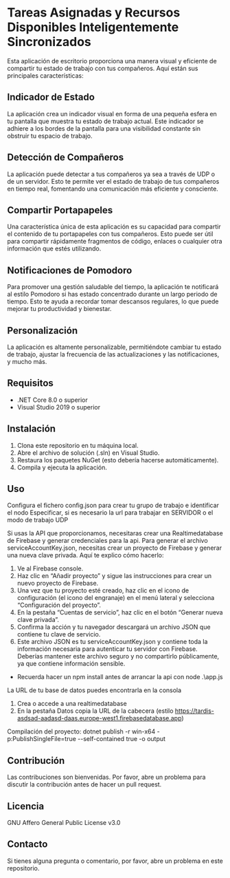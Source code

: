 # Tareas Asignadas y Recursos Disponibles Inteligentemente Sincronizados

Esta aplicación de escritorio proporciona una manera visual y eficiente de compartir tu estado de trabajo con tus compañeros. Aquí están sus principales características:

## Indicador de Estado
La aplicación crea un indicador visual en forma de una pequeña esfera en tu pantalla que muestra tu estado de trabajo actual. Este indicador se adhiere a los bordes de la pantalla para una visibilidad constante sin obstruir tu espacio de trabajo.

## Detección de Compañeros
La aplicación puede detectar a tus compañeros ya sea a través de UDP o de un servidor. Esto te permite ver el estado de trabajo de tus compañeros en tiempo real, fomentando una comunicación más eficiente y consciente.

## Compartir Portapapeles
Una característica única de esta aplicación es su capacidad para compartir el contenido de tu portapapeles con tus compañeros. Esto puede ser útil para compartir rápidamente fragmentos de código, enlaces o cualquier otra información que estés utilizando.

## Notificaciones de Pomodoro
Para promover una gestión saludable del tiempo, la aplicación te notificará al estilo Pomodoro si has estado concentrado durante un largo periodo de tiempo. Esto te ayuda a recordar tomar descansos regulares, lo que puede mejorar tu productividad y bienestar.

## Personalización
La aplicación es altamente personalizable, permitiéndote cambiar tu estado de trabajo, ajustar la frecuencia de las actualizaciones y las notificaciones, y mucho más.

## Requisitos

- .NET Core 8.0 o superior
- Visual Studio 2019 o superior

## Instalación

1. Clona este repositorio en tu máquina local.
2. Abre el archivo de solución (.sln) en Visual Studio.
3. Restaura los paquetes NuGet (esto debería hacerse automáticamente).
4. Compila y ejecuta la aplicación.

## Uso

Configura el fichero config.json para crear tu grupo de trabajo e identificar el nodo
Especificar, si es necesario la url para trabajar en SERVIDOR o el modo de trabajo UDP

Si usas la API que proporcionamos, necesitaras crear una Realtimedatabase de Firebase y generar credenciales para la api.
Para generar el archivo serviceAccountKey.json, necesitas crear un proyecto de Firebase y generar una nueva clave privada. Aquí te explico cómo hacerlo:

1. Ve al Firebase console.
2. Haz clic en “Añadir proyecto” y sigue las instrucciones para crear un nuevo proyecto de Firebase.
3. Una vez que tu proyecto esté creado, haz clic en el icono de configuración (el icono del engranaje) en el menú lateral y selecciona “Configuración del proyecto”.
4. En la pestaña “Cuentas de servicio”, haz clic en el botón “Generar nueva clave privada”.
5. Confirma la acción y tu navegador descargará un archivo JSON que contiene tu clave de servicio.
6. Este archivo JSON es tu serviceAccountKey.json y contiene toda la información necesaria para autenticar tu servidor con Firebase. Deberías mantener este archivo seguro y no compartirlo públicamente, ya que contiene información sensible.

* Recuerda hacer un npm install antes de arrancar la api con node .\app.js

La URL de tu base de datos puedes encontrarla en la consola
1. Crea o accede a una realtimedatabase
2. En la pestaña Datos copia la URL de la cabecera (estilo https://tardis-asdsad-aadasd-daas.europe-west1.firebasedatabase.app)

Compilación del proyecto:
dotnet publish -r win-x64 -p:PublishSingleFile=true --self-contained true -o output

## Contribución

Las contribuciones son bienvenidas. Por favor, abre un problema para discutir la contribución antes de hacer un pull request.

## Licencia

GNU Affero General Public License v3.0

## Contacto

Si tienes alguna pregunta o comentario, por favor, abre un problema en este repositorio.
